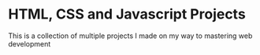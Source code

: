 # HTML, CSS and Javascript Projects

This is a collection of multiple projects I made on my way to mastering web development
